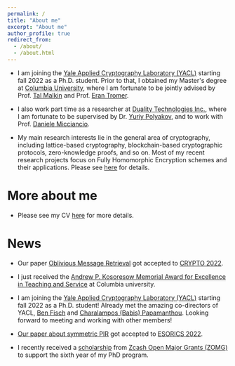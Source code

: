 ```yaml
---
permalink: /
title: "About me"
excerpt: "About me"
author_profile: true
redirect_from: 
  - /about/
  - /about.html
---
```


- I am joining  the [Yale Applied Cryptography Laboratory (YACL)](http://yacl.cs.yale.edu/) starting fall 2022 as a Ph.D. student. Prior to that, I obtained my Master's degree at [Columbia University](https://www.columbia.edu/), where I am fortunate to be jointly advised by Prof. [Tal Malkin](http://www.cs.columbia.edu/~tal/) and Prof. [Eran Tromer](https://www.tau.ac.il/~tromer/). 

- I also work part time as a researcher at [Duality Technologies Inc.](https://dualitytech.com/), where I am fortunate to be supervised by Dr. [Yuriy Polyakov](https://ypolyakov.gitlab.io/), and to work with Prof. [Daniele Micciancio](https://cseweb.ucsd.edu/~daniele/).

- My main research interests lie in the general area of cryptography, including lattice-based cryptography, blockchain-based cryptographic protocols, zero-knowledge proofs, and so on. Most of my recent research projects focus on Fully Homomorphic Encryption schemes and their applications. Please see [here](https://zeyuthomasliu.github.io/publications/) for details.

# More about me

- Please see my CV [here](https://zeyuthomasliu.github.io/files/CV.pdf) for more details.

# News

- Our paper [Oblivious Message Retrieval](https://zeyuthomasliu.github.io/publications/paper1OMR) got accepted to [CRYPTO 2022](https://crypto.iacr.org/2022/).

- I just received the [Andrew P. Kosoresow Memorial Award for Excellence in Teaching and Service](https://www.cs.columbia.edu/2017/top-students-in-computer-science-receive-awards/) at Columbia university.

- I am joining the [Yale Applied Cryptography Laboratory (YACL)](http://yacl.cs.yale.edu/) starting fall 2022 as a Ph.D. student! Already met the amazing co-directors of YACL, [Ben Fisch](https://sites.google.com/site/benafisch) and [Charalampos (Babis) Papamanthou](https://www.cs.yale.edu/homes/cpap/). Looking forward to meeting and working with other members!

- [Our paper about symmetric PIR](https://zeyuthomasliu.github.io/publications/paper3XSPIR) got accepted to [ESORICS 2022](https://esorics2022.compute.dtu.dk/).

- I recently received a [scholarship](https://grants.zfnd.org/proposals/470030928) from [Zcash Open Major Grants (ZOMG)](https://zcashomg.org/) to support the sixth year of my PhD program.

<!-- # Acknowledgement

- Sincerely and deeply thank every other school that sent me an offer for my Ph.D. applications. The application process is tough and stressful for a majority of applicants (surely including me). The emails containing interviews and offers were particularly reassuring. Special thanks to [Riad](https://wahby.net/), [Elaine](http://elaineshi.com/) and [Aayush](https://sites.google.com/view/aayushjain/home) at CMU for their patience and constant help during my application and deicison process. -->